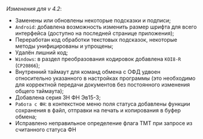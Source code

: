 _Изменения для v 4.2_:
- Заменены или обновлены некоторые подсказки и подписи;
- `Android`: добавлена возможность изменить размер шрифта для всего интерфейса (доступно на последней странице приложения);
- Переработан код обработки текстовых подсказок, некоторые методы унифицированы и упрощены;
- Удалён лишний код;
- `Windows`: в раздел преобразования кодировок добавлена `KOI8-R` (`CP20866`);
- Внутренний таймаут для команд обмена с ОФД удвоен относительно указанного в настройках программы (это необходимо для корректной передачи документов без постоянного изменения общего таймаута);
- Добавлена серия ЗН ФН Эв15-3;
- `Работа с ФН`: в контекстное меню поля статуса добавлены функции сохранения в файл, отправки на печать и копирования в буфер обмена;
- Исправлено неправильное определение флага ТМТ при запросе из считанного статуса ФН
